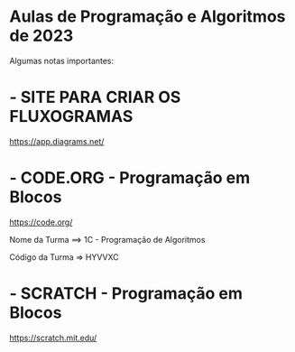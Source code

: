 # Aulas de Programação e Algoritmos de 2023

Algumas notas importantes:


# - SITE PARA CRIAR OS FLUXOGRAMAS

https://app.diagrams.net/

# - CODE.ORG - Programação em Blocos

https://code.org/

Nome da Turma ==> 1C - Programação de Algoritmos

Código da Turma => HYVVXC

# - SCRATCH - Programação em Blocos

https://scratch.mit.edu/
